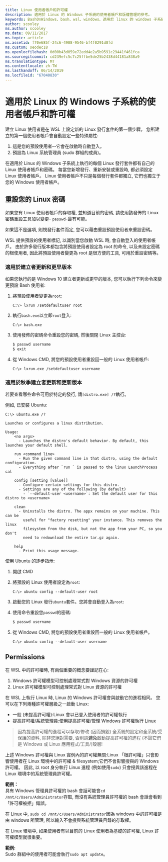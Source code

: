 ```yaml
---
title: Linux 使用者帳戶和許可權
description: 適用於 Linux 的 Windows 子系統的使用者帳戶和版權管理的參考。
keywords: BashOnWindows、bash、wsl、windows、適用於 linux 的 windows 子系統、windowssubsystem、ubuntu、使用者帳戶
author: scooley
ms.author: scooley
ms.date: 09/11/2017
ms.topic: article
ms.assetid: f70e685f-24c6-4908-9546-bf4f0291d8fd
ms.custom: seodec18
ms.openlocfilehash: 0d00b43d059e72edd4e2a5b9591c29441f461fca
ms.sourcegitcommit: cd239efc5c7c25ffbe5de25b2438d44181a838a9
ms.translationtype: MT
ms.contentlocale: zh-TW
ms.lasthandoff: 06/14/2019
ms.locfileid: "67040830"
---
```

# <a name="user-accounts-and-permissions-for-windows-subsystem-for-linux"></a>適用於 Linux 的 Windows 子系統的使用者帳戶和許可權

建立 Linux 使用者是在 WSL 上設定新的 Linux 發行套件的第一個步驟。  您所建立的第一個使用者帳戶會自動設定一些特殊屬性:

1. 這是您的預設使用者--它會在啟動時自動登入。
1. 預設為 Linux 系統管理員 (sudo 群組的成員)。

在適用於 Linux 的 Windows 子系統上執行的每個 Linux 發行套件都有自己的 Linux 使用者帳戶和密碼。  每當您新增發行、重新安裝或重設時, 都必須設定 Linux 使用者帳戶。  Linux 使用者帳戶不只是每個發行套件都獨立, 它們也獨立于您的 Windows 使用者帳戶。

## <a name="resetting-your-linux-password"></a>重設您的 Linux 密碼

如果您有 Linux 使用者帳戶的存取權, 並知道目前的密碼, 請使用該發佈的 Linux 密碼重設工具加以變更- `passwd`-最有可能。

如果這不是選項, 則視發行套件而定, 您可以藉由重設預設使用者來重設密碼。

WSL 提供預設的使用者標記, 以識別當您啟動 WSL 時, 會自動登入的使用者帳戶。  由於許多發行版本都包含將預設使用者設定為 root 的命令, 以及未設定密碼的根使用者, 因此將預設使用者變更為 root 是很方便的工具, 可用於重設密碼等。

### <a name="for-creators-update-and-earlier"></a>適用於建立者更新和更早版本
如果您執行的是 Windows 10 建立者更新或更早的版本, 您可以執行下列命令來變更預設 Bash 使用者:

1. 將預設使用者變更為`root`:

    ```console
    C:\> lxrun /setdefaultuser root
    ```

1. 執行`bash.exe`以立即`root`登入:

    ```console
    C:\> bash.exe
    ```

1. 使用發佈的密碼命令重設您的密碼, 然後關閉 Linux 主控台:

    ```BASH
    $ passwd username
    $ exit
    ```

1. 從 Windows CMD, 將您的預設使用者重設回一般的 Linux 使用者帳戶:

    ```console
    C:\> lxrun.exe /setdefaultuser username
    ```

### <a name="for-fall-creators-update-and-later"></a>適用於秋季建立者更新和更新版本
若要查看哪些命令可用於特定的發行, 請`[distro.exe] /?`執行。
    
例如, 已安裝 Ubuntu:

```console
C:\> ubuntu.exe /?

Launches or configures a linux distribution.

Usage:
    <no args>
      - Launches the distro's default behavior. By default, this launches your default shell.

    run <command line>
      - Run the given command line in that distro, using the default configuration.
      - Everything after `run ` is passed to the linux LaunchProcess cal

    config [setting [value]]
      - Configure certain settings for this distro.
      - Settings are any of the following (by default)
        - `--default-user <username>`: Set the default user for this distro to <username>

    clean
      - Uninstalls the distro. The appx remains on your machine. This can be
        useful for "factory resetting" your instance. This removes the linux
        filesystem from the disk, but not the app from your PC, so you don't
        need to redownload the entire tar.gz again.

    help
      - Print this usage message.
```

使用 Ubuntu 的逐步指示:

1. 開啟 CMD
1. 將預設的 Linux 使用者設定為`root`:

    ```console
    C:\> ubuntu config --default-user root
    ```    

1. 啟動您的 Linux 發行`ubuntu`套件。您將會自動登入為`root`:

1. 使用命令重設您`passwd`的密碼:

    ```BASH
    $ passwd username
    ```

1. 從 Windows CMD, 將您的預設使用者重設回一般的 Linux 使用者帳戶。

    ```console
    C:\> ubuntu config --default-user username
    ```

## <a name="permissions"></a>Permissions

在 WSL 中的許可權時, 有兩個重要的概念要謹記在心:

1. Windows 許可權模型可控制處理常式對 Windows 資源的許可權
2. Linux 許可權模型可控制處理常式對 Linux 資源的許可權

在 WSL 上執行 Linux 時, Linux 的 Windows 許可權會與啟動它的進程相同。 您可以在下列兩種許可權層級之一啟動 Linux:

* 一般 (未提高許可權):Linux 會以已登入使用者的許可權執行
* 提高許可權/系統管理員:使用提高許可權/管理 Windows 許可權執行 Linux

> 因為提高許可權的進程可以存取/修改 (因而損毀) 全系統的設定和全系統/受保護的資料, 除非您絕對需要, 否則請**避免**啟動提高許可權的進程 (不論它們是 Windows 或 Linux 應用程式/工具/)殼層!

上述 Windows 許可權與 Linux 實例內的許可權無關:Linux 「根許可權」只會影響使用者在 Linux 環境中的許可權 & filesystem;它們不會影響授與的 Windows 許可權。 因此, 以 root 身分執行 Linux 進程 (例如使用`sudo`) 只會授與該進程在 Linux 環境中的系統管理員許可權。

**範例：**     
具有 Windows 管理員許可權的 bash 會話可能會`cd /mnt/c/Users/Administrator`存取, 而沒有系統管理員許可權的 bash 會話會看到「許可權被拒」錯誤。

在 Linux 中, `sudo cd /mnt/c/Users/Administrator`因為 windows 中的許可權是由 windows 所管理, 所以輸入不會授與系統管理員目錄的存取權。

在 Linux 環境中, 如果使用者有以目前的 Linux 使用者為基礎的許可權, Linux 許可權模型就很重要。

**範例:**  
Sudo 群組中的使用者可能會執行`sudo apt update`。
